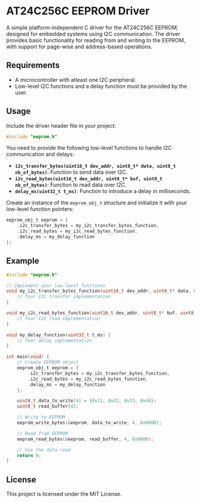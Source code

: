 # AT24C256C EEPROM Driver

A simple platform-independent C driver for the AT24C256C EEPROM, designed for embedded systems using I2C communication. The driver provides basic functionality for reading from and writing to the EEPROM, with support for page-wise and address-based operations.

## Requirements

- A microcontroller with atleast one I2C peripheral.
- Low-level I2C functions and a delay function must be provided by the user.

## Usage

Include the driver header file in your project:

```c
#include "eeprom.h"
```

You need to provide the following low-level functions to handle I2C communication and delays:

- **`i2c_transfer_bytes(uint16_t dev_addr, uint8_t* data, uint8_t nb_of_bytes)`**: Function to send data over I2C.
- **`i2c_read_bytes(uint16_t dev_addr, uint8_t* buf, uint8_t nb_of_bytes)`**: Function to read data over I2C.
- **`delay_ms(uint32_t t_ms)`**: Function to introduce a delay in milliseconds.

Create an instance of the `eeprom_obj_t` structure and initialize it with your low-level function pointers:

```c
eeprom_obj_t eeprom = {
    .i2c_transfer_bytes = my_i2c_transfer_bytes_function,
    .i2c_read_bytes = my_i2c_read_bytes_function,
    .delay_ms = my_delay_function
};
```


## Example

```c
#include "eeprom.h"

// Implement your low-level functions
void my_i2c_transfer_bytes_function(uint16_t dev_addr, uint8_t* data, uint8_t nb_of_bytes) {
    // Your I2C transfer implementation
}

void my_i2c_read_bytes_function(uint16_t dev_addr, uint8_t* buf, uint8_t nb_of_bytes) {
    // Your I2C read implementation
}

void my_delay_function(uint32_t t_ms) {
    // Your delay implementation
}

int main(void) {
    // Create EEPROM object
    eeprom_obj_t eeprom = {
        .i2c_transfer_bytes = my_i2c_transfer_bytes_function,
        .i2c_read_bytes = my_i2c_read_bytes_function,
        .delay_ms = my_delay_function
    };

    uint8_t data_to_write[4] = {0x11, 0x22, 0x33, 0x44};
    uint8_t read_buffer[4];

    // Write to EEPROM
    eeprom_write_bytes(&eeprom, data_to_write, 4, 0x0000);

    // Read from EEPROM
    eeprom_read_bytes(&eeprom, read_buffer, 4, 0x0000);

    // Use the data read
    return 0;
}
```

## License

This project is licensed under the MIT License.
